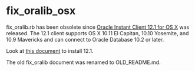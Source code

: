# fix_oralib_osx

fix_oralib.rb has been obsolete since [Oracle Instant Client 12.1 for OS X][download] was released.
The 12.1 client supports OS X 10.11 El Capitan, 10.10 Yosemite, and 10.9 Mavericks
and can connect to Oracle Database 10.2 or later.

Look at [this document][inst] to install 12.1.

The old fix_oralib document was renamed to OLD_README.md.

[download]: http://www.oracle.com/technetwork/topics/intel-macsoft-096467.html
[inst]: http://www.oracle.com/technetwork/topics/intel-macsoft-096467.html#ic_osx_inst
